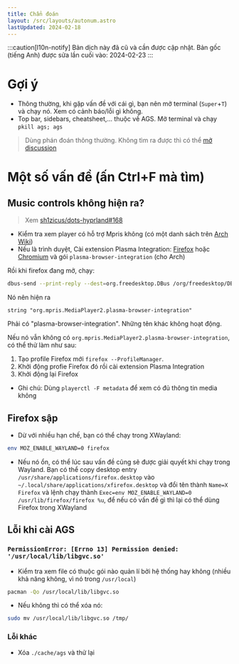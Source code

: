 ```yaml
---
title: Chẩn đoán
layout: /src/layouts/autonum.astro
lastUpdated: 2024-02-18
---
```

:::caution[l10n-notify]
Bản dịch này đã cũ và cần được cập nhật. Bản gốc (tiếng Anh) được sửa lần cuối vào: 2024-02-23
:::

# Gợi ý

- Thông thường, khi gặp vấn đề với cái gì, bạn nên mở terminal (`Super`+`T`) và chạy nó. Xem có cảnh báo/lỗi gì không.
- Top bar, sidebars, cheatsheet,... thuộc về AGS. Mở terminal và chạy `pkill ags; ags`

> Dùng phán đoán thông thường. Không tìm ra được thì có thể [mở discussion](https://github.com/sh1zicus/dots-hyprland/discussions)

# Một số vấn đề (ấn Ctrl+F mà tìm)

## Music controls không hiện ra?
> Xem [sh1zicus/dots-hyprland#168](https://github.com/sh1zicus/dots-hyprland/issues/168)

- Kiểm tra xem player có hỗ trợ Mpris không (có một danh sách trên [Arch Wiki](https://wiki.archlinux.org/title/MPRIS))
- Nếu là trình duyệt, Cài extension Plasma Integration: [Firefox](https://addons.mozilla.org/en-US/firefox/addon/plasma-integration/) hoặc [Chromium](https://chrome.google.com/webstore/detail/plasma-integration/cimiefiiaegbelhefglklhhakcgmhkai) và gói `plasma-browser-integration` (cho Arch)

Rồi khi firefox đang mở, chạy:
```bash
dbus-send --print-reply --dest=org.freedesktop.DBus /org/freedesktop/DBus org.freedesktop.DBus.ListNames|grep mpris
```
Nó nên hiện ra
```plain
string "org.mpris.MediaPlayer2.plasma-browser-integration"
```
Phải có "plasma-browser-integration". Những tên khác không hoạt động.

Nếu nó vẫn không có `org.mpris.MediaPlayer2.plasma-browser-integration`, có thể thử làm như sau:
1. Tạo profile Firefox mới `firefox --ProfileManager`.
2. Khởi động profie Firefox đó rồi cài extension Plasma Integration
3. Khởi động lại Firefox
- Ghi chú: Dùng `playerctl -F metadata` để xem có đủ thông tin media không

## Firefox sập
- Dừ với nhiều hạn chế, bạn có thể chạy trong XWayland:
```bash
env MOZ_ENABLE_WAYLAND=0 firefox
```
- Nếu nó ổn, có thể lúc sau vấn đề cũng sẽ được giải quyết khi chạy trong Wayland.
Bạn có thể copy desktop entry `/usr/share/applications/firefox.desktop` vào `~/.local/share/applications/xfirefox.desktop` và đổi tên thành `Name=X Firefox` và lệnh chạy thành `Exec=env MOZ_ENABLE_WAYLAND=0 /usr/lib/firefox/firefox %u`, để nếu có vấn đề gì thì lại có thể dùng Firefox trong XWayland

## Lỗi khi cài AGS
### `PermissionError: [Errno 13] Permission denied: '/usr/local/lib/libgvc.so'`
- Kiểm tra xem file có thuộc gói nào quản lí bởi hệ thống hay không (nhiều khả năng không, vì nó trong `/usr/local`)
```bash
pacman -Qo /usr/local/lib/libgvc.so
```
- Nếu không thì có thể xóa nó:
```bash
sudo mv /usr/local/lib/libgvc.so /tmp/
```
### Lỗi khác
- Xóa `./cache/ags` và thử lại

